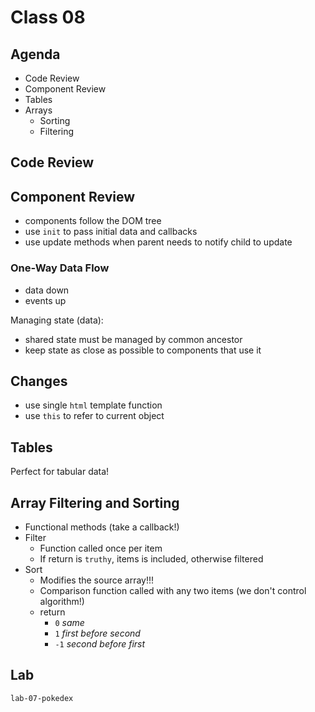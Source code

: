 # Class 08

## Agenda

* Code Review
* Component Review
* Tables
* Arrays
    * Sorting
    * Filtering

## Code Review

## Component Review

* components follow the DOM tree
* use `init` to pass initial data and callbacks
* use update methods when parent needs to notify child to update

### One-Way Data Flow

* data down
* events up

Managing state (data):

* shared state must be managed by common ancestor
* keep state as close as possible to components that use it

## Changes

* use single `html` template function
* use `this` to refer to current object

## Tables

Perfect for tabular data!

## Array Filtering and Sorting

* Functional methods (take a callback!)
* Filter
    * Function called once per item
    * If return is `truthy`, items is included, otherwise filtered
* Sort
    * Modifies the source array!!!
    * Comparison function called with any two items (we don't control algorithm!)
    * return
        * `0` _same_
        * `1` _first before second_ 
        * `-1` _second before first_

## Lab

`lab-07-pokedex`
